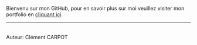Bienvenu sur mon GitHub, pour en savoir plus sur moi veuillez visiter mon portfolio en <a href="https://clementcarpot.github.io/Mon-portfolio/">cliquant ici</a>
<hr>
<br>
Auteur: Clément CARPOT

